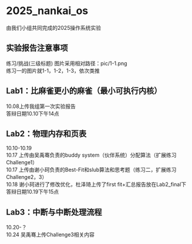 # 2025_nankai_os
由我们小组共同完成的2025操作系统实验  
## 实验报告注意事项  
练习/挑战(三级标题)
图片采用相对路径：pic/1-1.png  
练习一的图片就1-1，1-2，1-3，依次类推 
## Lab1：比麻雀更小的麻雀（最小可执行内核）  
10.08上传我组第一次实验报告  
答辩日期10.10下午14点  
## Lab2：物理内存和页表  
10.10-10.19  
10.17 上传由吴禹骞负责的buddy system（伙伴系统）分配算法（扩展练习Challenge1）  
10.17 上传由谢小珂负责的Best-Fit和slub算法和思考题（练习二，扩展练习Challenge2，3）  
10.18 谢小珂进行了修改优化，杜泽琦上传了first fit+汇总报告放在Lab2_final下  
答辩日期10.19下午15点   
## Lab3：中断与中断处理流程  
10.20-？  
10.24 吴禹骞上传Challenge3相关内容





